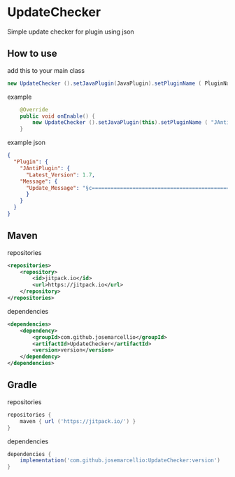 # UpdateChecker
Simple update checker for plugin using json

## How to use
add this to your main class
~~~java
new UpdateChecker ().setJavaPlugin(JavaPlugin).setPluginName ( PluginName ).setPluginVersion ( PluginVersion ).setJsonURL ( URL ).init();
~~~

example
~~~java
    @Override
    public void onEnable() {
        new UpdateChecker ().setJavaPlugin(this).setPluginName ( "JAntiPlugin" ).setPluginVersion ( 1.6 ).setJsonURL ( "https://raw.githubusercontent.com/josemarcellio/my-plugin/master/update.json" ).init();
    }
~~~

example json
~~~json
{
  "Plugin": {
    "JAntiPlugin": {
      "Latest_Version": 1.7,
    "Message": {
      "Update_Message": "§c=============================================================\n\n§cYour {plugin} is outdated, please update your {plugin}!\n§cThere is a new version {latest_version}, you are still using version {version}\n\n§c============================================================="
      }
    }
  }
}
~~~

## Maven

repositories
~~~xml
<repositories>
    <repository>
        <id>jitpack.io</id>
        <url>https://jitpack.io</url>
    </repository>
</repositories>
~~~

dependencies
~~~xml
<dependencies>
    <dependency>
        <groupId>com.github.josemarcellio</groupId>
        <artifactId>UpdateChecker</artifactId>
        <version>version</version>
    </dependency>
</dependencies>
~~~

## Gradle

repositories
~~~gradle
repositories {
    maven { url ('https://jitpack.io/') }
}
  ~~~
  
dependencies
~~~gradle
dependencies {
    implementation('com.github.josemarcellio:UpdateChecker:version')
}
~~~
